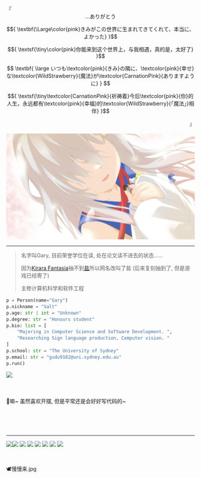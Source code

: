 

<!-- <div align="center">
    <div>
        <font face="courier New" color=	#20B2AA>欢迎来到盐盐盐的幻想世界</font>
    </div>
    <div>
        <font face="courier New" color=	#20B2AA>ソルトのファンタジアの世界へようこそ~</font> 
    </div>
    <a href="https://www.pixiv.net/artworks/89268058">
        <img src="./chino.jpg" alt="chino">
    </a>
</div> -->

<div align="start">
    『
</div>

<div align="center">
    <div>
        ...ありがとう
    </div>
</div>

$${ \textbf{\Large\color{pink}きみがこの世界に生まれてきてくれて、本当に、よかった} }$$

$${ \textsf{\tiny\color{pink}你能来到这个世界上，与我相遇，真的是，太好了} }$$

$$ \textbf{ \large いつも\textcolor{pink}{きみ}の隣に、\textcolor{pink}{幸せ}な\textcolor{WildStrawberry}{魔法}が\textcolor{CarnationPink}{ありますように} } $$

$${ \textsf{\tiny\textcolor{CarnationPink}{祈祷着}今后\textcolor{pink}{你}的人生，永远都有\textcolor{pink}{幸福}的\textcolor{WildStrawberry}{「魔法」}相伴} }$$


<div align="end">』</div>

<br>

<div align="center">
    <a target="_blank" href="https://bangumi.tv/character/59775">
        <img src="./kuro.jpg" alt="kuro">
    </a>
</div>


<hr>
<!-- <a href="https://twitter.com/kusunoki5050/status/1498660502855045127">
    <img align="right" height="341" width="241" src="./chino_intro.png" alt="chino">
</a> -->

> 名字叫Gary, 目前荣誉学位在读, 处在论文读不进去的状态......
>
> 因为[Kirara Fantasia](https://zh.wikipedia.org/wiki/%E9%97%AA%E8%80%80%E5%B9%BB%E6%83%B3%E6%9B%B2)抽不到[盐](https://wiki.kirafan.moe/#/character/32122010)所以网名改叫了盐 (后来复刻抽到了, 但是游戏已经寄了)
>
> 主修计算机科学和软件工程
>
```Python
p = Person(name="Gary")
p.nickname = "Salt"
p.age: str | int = "Unknown"
p.degree: str = "Honours student"
p.bio: list = [
    "Majoring in Computer Science and Software Development. ",
    "Researching Sign language production, Computer vision. "
]
p.school: str = "The University of Sydney"
p.email: str = "gudu9182@uni.sydney.edu.au"
p.run()
```

<a href="https://github.com/garydu0123">
  <img align="left" src="https://github-readme-stats-ddnplk3dk-garydu0123.vercel.app/api?username=garydu0123&count_private=true&show_icons=true"/>
</a>


<br /><br /><br /><br />
🌟嘛~ 虽然喜欢开摆, 但是平常还是会好好写代码的~
<br /><br /><br /><br /><br />


<hr>
<a href="https://github.com/garydu0123">
  <img align="left" src="https://github-readme-stats-ddnplk3dk-garydu0123.vercel.app/api/top-langs/?username=garydu0123&layout=compact&hide=Jupyter%20Notebook"/>
</a>



![](https://img.shields.io/badge/-Python-blue) ![](https://img.shields.io/badge/-html-orange) ![](https://img.shields.io/badge/-Java-yellow) ![](https://img.shields.io/badge/-JavaScript-yellowgreen) ![](https://img.shields.io/badge/-CSS-brightgreen) ![](https://img.shields.io/badge/-SQL-lightgrey) ![](https://img.shields.io/badge/-Bash-red)

</br>

🕊️慢慢来.jpg

</br>

